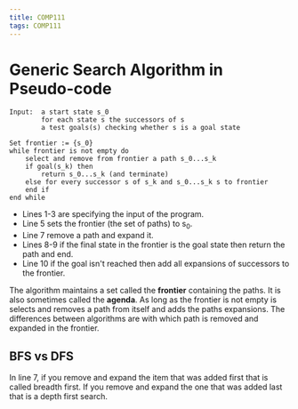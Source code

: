 ```yaml
---
title: COMP111
tags: COMP111
---
```

# Generic Search Algorithm in Pseudo-code

```
Input: 	a start state s_0
		for each state s the successors of s
		a test goals(s) checking whether s is a goal state
		
Set frontier := {s_0}
while frontier is not empty do
	select and remove from frontier a path s_0...s_k
	if goal(s_k) then
		return s_0...s_k (and terminate)
	else for every successor s of s_k and s_0...s_k s to frontier
	end if
end while
```

* Lines 1-3 are specifying the input of the program.
* Line 5 sets the frontier (the set of paths) to s$_0$.
* Line 7 remove a path and expand it.
* Lines 8-9 if the final state in the frontier is the goal state then return the path and end.
* Line 10 if the goal isn't reached then add all expansions of successors to the frontier.

The algorithm maintains a set called the **frontier** containing the paths. It is also sometimes called the **agenda**. As long as the frontier is not empty is selects and removes a path from itself and adds the paths expansions. The differences between algorithms are with which path is removed and expanded in the frontier.

## BFS vs DFS

In line 7, if you remove and expand the item that was added first that is called breadth first. If you remove and expand the one that was added last that is a depth first search.